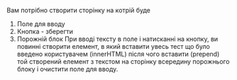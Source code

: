 Вам потрібно створити сторінку на котрій буде

1. Поле для вводу
2. Кнопка - зберегти
3. Порожній блок
При вводі тексту в поле і натисканні на кнопку, ви повинні створити елемент, в який вставити увесь тест що було введено користувачем (innerHTML) після чого вставити (prepend) той створений елемент з текстом на сторінку всередину порожнього блоку і очистити поле для вводу.   
